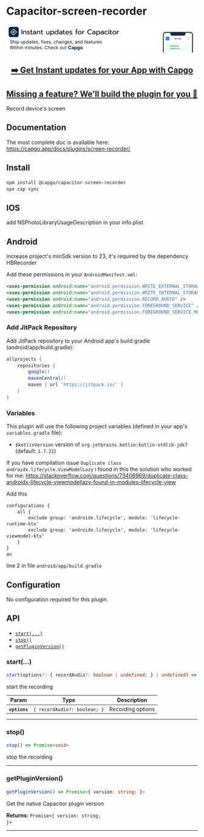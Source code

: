 # Capacitor-screen-recorder
 <a href="https://capgo.app/"><img src='https://raw.githubusercontent.com/Cap-go/capgo/main/assets/capgo_banner.png' alt='Capgo - Instant updates for capacitor'/></a>

<div align="center">
  <h2><a href="https://capgo.app/?ref=plugin_screen_recorder"> ➡️ Get Instant updates for your App with Capgo</a></h2>
  <h2><a href="https://capgo.app/consulting/?ref=plugin_screen_recorder"> Missing a feature? We’ll build the plugin for you 💪</a></h2>
</div>
Record device's screen

## Documentation

The most complete doc is available here: https://capgo.app/docs/plugins/screen-recorder/

## Install

```bash
npm install @capgo/capacitor-screen-recorder
npx cap sync
```

## IOS

add NSPhotoLibraryUsageDescription in your info.plist

## Android
increase project's minSdk version to 23, it's required by the dependency HBRecorder

Add these permissions in your `AndroidManifest.xml`:
```xml
<uses-permission android:name="android.permission.WRITE_EXTERNAL_STORAGE" />
<uses-permission android:name="android.permission.WRITE_INTERNAL_STORAGE" />
<uses-permission android:name="android.permission.RECORD_AUDIO" />
<uses-permission android:name="android.permission.FOREGROUND_SERVICE" />
<uses-permission android:name="android.permission.FOREGROUND_SERVICE_MEDIA_PROJECTION" />
```

### Add JitPack Repository
Add JitPack repository to your Android app's build.gradle (android/app/build.gradle):

```gradle
allprojects {
    repositories {
        google()
        mavenCentral()
        maven { url 'https://jitpack.io/' }
    }
}
```

### Variables

This plugin will use the following project variables (defined in your app's `variables.gradle` file):
- `$kotlinVersion` version of `org.jetbrains.kotlin:kotlin-stdlib-jdk7` (default: `1.7.21`)

If you have compilation issue `Duplicate class androidx.lifecycle.ViewModelLazy`
i found in this the solution who worked for me:
https://stackoverflow.com/questions/73406969/duplicate-class-androidx-lifecycle-viewmodellazy-found-in-modules-lifecycle-view

Add this
```
configurations {
    all {
        exclude group: 'androidx.lifecycle', module: 'lifecycle-runtime-ktx'
        exclude group: 'androidx.lifecycle', module: 'lifecycle-viewmodel-ktx'
    }
}
an
```
line 2 in file `android/app/build.gradle`

## Configuration

No configuration required for this plugin.

## API

<docgen-index>

* [`start(...)`](#start)
* [`stop()`](#stop)
* [`getPluginVersion()`](#getpluginversion)

</docgen-index>

<docgen-api>
<!--Update the source file JSDoc comments and rerun docgen to update the docs below-->

### start(...)

```typescript
start(options?: { recordAudio?: boolean | undefined; } | undefined) => Promise<void>
```

start the recording

| Param         | Type                                    | Description       |
| ------------- | --------------------------------------- | ----------------- |
| **`options`** | <code>{ recordAudio?: boolean; }</code> | Recording options |

--------------------


### stop()

```typescript
stop() => Promise<void>
```

stop the recording

--------------------


### getPluginVersion()

```typescript
getPluginVersion() => Promise<{ version: string; }>
```

Get the native Capacitor plugin version

**Returns:** <code>Promise&lt;{ version: string; }&gt;</code>

--------------------

</docgen-api>

